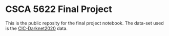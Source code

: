# CSCA 5622 Final Project
 
This is the public reposity for the final project notebook. The data-set used is the [CIC-Darknet2020](https://www.kaggle.com/datasets/peterfriedrich1/cicdarknet2020-internet-traffic/data) data.

